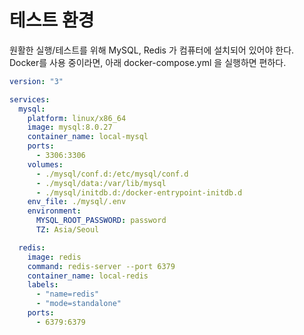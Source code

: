# 테스트 환경

원활한 실행/테스트를 위해 MySQL, Redis 가 컴퓨터에 설치되어 있어야 한다.    
Docker를 사용 중이라면, 아래 docker-compose.yml 을 실행하면 편하다.   

```yaml
version: "3"

services:
  mysql:
    platform: linux/x86_64
    image: mysql:8.0.27
    container_name: local-mysql
    ports:
      - 3306:3306
    volumes:
      - ./mysql/conf.d:/etc/mysql/conf.d
      - ./mysql/data:/var/lib/mysql
      - ./mysql/initdb.d:/docker-entrypoint-initdb.d
    env_file: ./mysql/.env
    environment:
      MYSQL_ROOT_PASSWORD: password
      TZ: Asia/Seoul

  redis:
    image: redis
    command: redis-server --port 6379
    container_name: local-redis
    labels:
      - "name=redis"
      - "mode=standalone"
    ports:
      - 6379:6379
```

